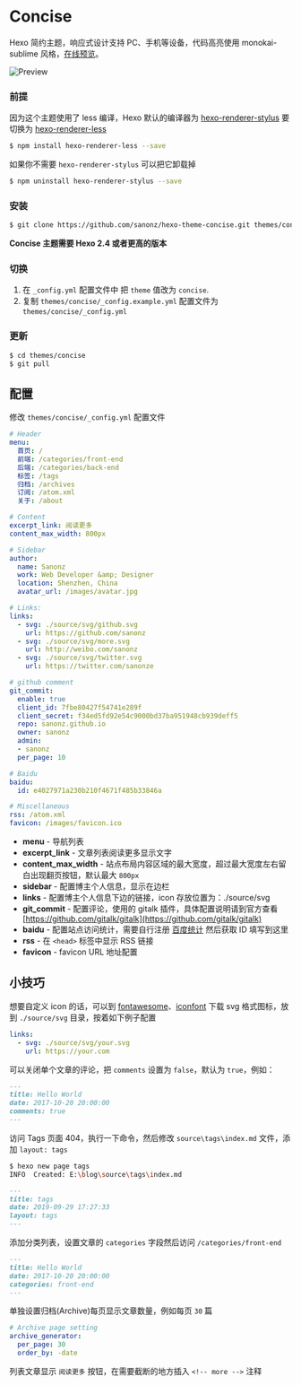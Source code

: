 # Concise

Hexo 简约主题，响应式设计支持 PC、手机等设备，代码高亮使用 monokai-sublime 风格，[在线预览](https://sanonz.github.io/)。

![Preview](preview.png)


### 前提

因为这个主题使用了 less 编译，Hexo 默认的编译器为 [hexo-renderer-stylus](https://github.com/hexojs/hexo-renderer-stylus) 要切换为 [hexo-renderer-less](https://github.com/hexojs/hexo-renderer-less)
``` bash
$ npm install hexo-renderer-less --save
```

如果你不需要 `hexo-renderer-stylus` 可以把它卸载掉
``` bash
$ npm uninstall hexo-renderer-stylus --save
```

### 安装

``` bash
$ git clone https://github.com/sanonz/hexo-theme-concise.git themes/concise
```

**Concise 主题需要 Hexo 2.4 或者更高的版本**

### 切换

1. 在 `_config.yml` 配置文件中 把 `theme` 值改为 `concise`.
2. 复制 `themes/concise/_config.example.yml` 配置文件为 `themes/concise/_config.yml`

### 更新

``` bash
$ cd themes/concise
$ git pull
```

## 配置

修改 `themes/concise/_config.yml` 配置文件

``` yml
# Header
menu:
  首页: /
  前端: /categories/front-end
  后端: /categories/back-end
  标签: /tags
  归档: /archives
  订阅: /atom.xml
  关于: /about

# Content
excerpt_link: 阅读更多
content_max_width: 800px

# Sidebar
author:
  name: Sanonz
  work: Web Developer &amp; Designer
  location: Shenzhen, China
  avatar_url: /images/avatar.jpg

# Links:
links:
  - svg: ./source/svg/github.svg
    url: https://github.com/sanonz
  - svg: ./source/svg/more.svg
    url: http://weibo.com/sanonz
  - svg: ./source/svg/twitter.svg
    url: https://twitter.com/sanonze

# github comment 
git_commit:
  enable: true
  client_id: 7fbe80427f54741e289f
  client_secret: f34ed5fd92e54c9000bd37ba951948cb939deff5
  repo: sanonz.github.io
  owner: sanonz
  admin:
  - sanonz
  per_page: 10

# Baidu
baidu:
  id: e4027971a230b210f4671f485b33846a

# Miscellaneous
rss: /atom.xml
favicon: /images/favicon.ico
```

- **menu** - 导航列表
- **excerpt_link** - 文章列表阅读更多显示文字
- **content_max_width** - 站点布局内容区域的最大宽度，超过最大宽度左右留白出现翻页按钮，默认最大 `800px`
- **sidebar** - 配置博主个人信息，显示在边栏
- **links** - 配置博主个人信息下边的链接，icon 存放位置为：./source/svg
- **git_commit** - 配置评论，使用的 gitalk 插件，具体配置说明请到官方查看 [https://github.com/gitalk/gitalk](https://github.com/gitalk/gitalk)
- **baidu** - 配置站点访问统计，需要自行注册 [百度统计](https://tongji.baidu.com/) 然后获取 ID 填写到这里
- **rss** - 在 `<head>` 标签中显示 RSS 链接
- **favicon** - favicon URL 地址配置

## 小技巧

想要自定义 icon 的话，可以到 [fontawesome](https://fontawesome.com/icons)、[iconfont](http://iconfont.cn) 下载 svg 格式图标，放到 `./source/svg` 目录，按着如下例子配置
``` yml
links:
  - svg: ./source/svg/your.svg
    url: https://your.com
```

可以关闭单个文章的评论，把 `comments` 设置为 `false`，默认为 `true`，例如：
``` markdown
---
title: Hello World
date: 2017-10-20 20:00:00
comments: true
---
```

访问 Tags 页面 404，执行一下命令，然后修改 `source\tags\index.md` 文件，添加 `layout: tags`
``` bash
$ hexo new page tags
INFO  Created: E:\blog\source\tags\index.md
```

``` markdown
---
title: tags
date: 2019-09-29 17:27:33
layout: tags
---
```

添加分类列表，设置文章的 `categories` 字段然后访问 `/categories/front-end`
``` markdown
---
title: Hello World
date: 2017-10-20 20:00:00
categories: front-end
---
```

单独设置归档(Archive)每页显示文章数量，例如每页 `30` 篇
```yml
# Archive page setting
archive_generator:
  per_page: 30
  order_by: -date
```

列表文章显示 `阅读更多` 按钮，在需要截断的地方插入 `<!-- more -->` 注释

